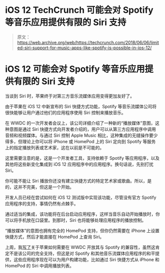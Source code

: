 # iOS 12 TechCrunch 可能会对 Spotify 等音乐应用提供有限的 Siri 支持

> 原文：<https://web.archive.org/web/https://techcrunch.com/2018/06/06/limited-siri-support-for-music-apps-like-spotify-is-possible-in-ios-12/>

# iOS 12 可能会对 Spotify 等音乐应用提供有限的 Siri 支持

当谈到 Siri 时，苹果终于对第三方音乐流媒体应用变得更加友好了。

由于苹果在 iOS 12 中新宣布的 Siri 快捷方式功能，Spotify 等音乐流媒体公司将很快能够让用户通过他们的应用程序使用 Siri 控制来播放音乐。

在 WWDC 的一次开发者会议上，该公司详细介绍了一种新的“播放媒体”意图，这种意图是通过 Siri 快捷方式向开发者介绍的，用户可以从第三方应用程序中调用音频和视频媒体。与通过 Siri 控制 Apple Music 相比，这种集成的无缝操作要少得多，但理论上你可以将 iPhone 或 HomePod 上的 Siri 定向到 Spotify 等服务上的指定播放列表或艺术家，这在以前是不可能的。

这里需要注意的是，这是一个开发者工具，支持依赖于 Spotify 等应用程序，以及其他将这些新变化集成到 iOS 12 应用程序中的应用程序。换句话说，先别打扰 Siri。

你可能不能让 Siri 播放你还没有建立快捷方式的特定艺术家或歌曲。所以，是的，这并不完美，但这是一个开始。

开发人员已经在尝试如何在 iOS 12 测试版中实现该功能，尽管没有官方 Spotify 应用程序的支持，事情仍然有点棘手。

通过适当的集成，该功能将在后台启动应用程序，这样当音乐自动开始播放时，你可以将手机放在口袋里。到那时，Siri 也将能够处理应用程序的播放控制。

“播放媒体”的意图也拥有完全的 HomePod 支持，但你仍然需要在 iPhone 上设置快捷方式，然后才能直接在 HomePod 上查询 Siri。

上周，我[写了](https://web.archive.org/web/20221025221930/https://techcrunch.com/2018/06/01/apple-needs-to-play-nice-with-spotify/)关于苹果如何需要在 WWDC 开放其与 Spotify 的兼容性，虽然这肯定不是该公司的完全支持，但这是对 Spotify 和其他音乐流媒体应用程序的和平提供，这些应用程序现在可以为用户构建功能，比如通过 Siri 快捷方式从 iPhone 和 HomePod 的 Siri 中调用播放列表。
